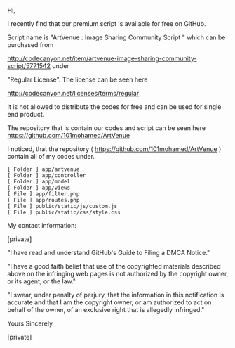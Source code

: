 Hi,

I recently find that our premium script is available for free on GitHub.

Script name is "ArtVenue : Image Sharing Community Script
" which can be purchased from

http://codecanyon.net/item/artvenue-image-sharing-community-script/5771542
under

"Regular License". The license can be seen here

http://codecanyon.net/licenses/terms/regular

It is not allowed to distribute the codes for free and can be used for
single end product.

The repository that is contain our codes and script
can be seen here https://github.com/101mohamed/ArtVenue

I noticed, that the repository ( https://github.com/101mohamed/ArtVenue )
contain all of my codes under.

```
[ Folder ] app/artvenue
[ Folder ] app/controller
[ Folder ] app/model
[ Folder ] app/views
[ File ] app/filter.php
[ File ] app/routes.php
[ File ] public/static/js/custom.js
[ File ] public/static/css/style.css
```

My contact information:

[private]

"I have read and understand GitHub's Guide to Filing a DMCA Notice."

"I have a good faith belief that use of the copyrighted materials described
above on the infringing web pages is not authorized by the copyright owner,
or its agent, or the law."

"I swear, under penalty of perjury, that the information in this
notification is accurate and that I am the copyright owner, or am
authorized to act on behalf of the owner, of an exclusive right that is
allegedly infringed."

Yours Sincerely

[private]
